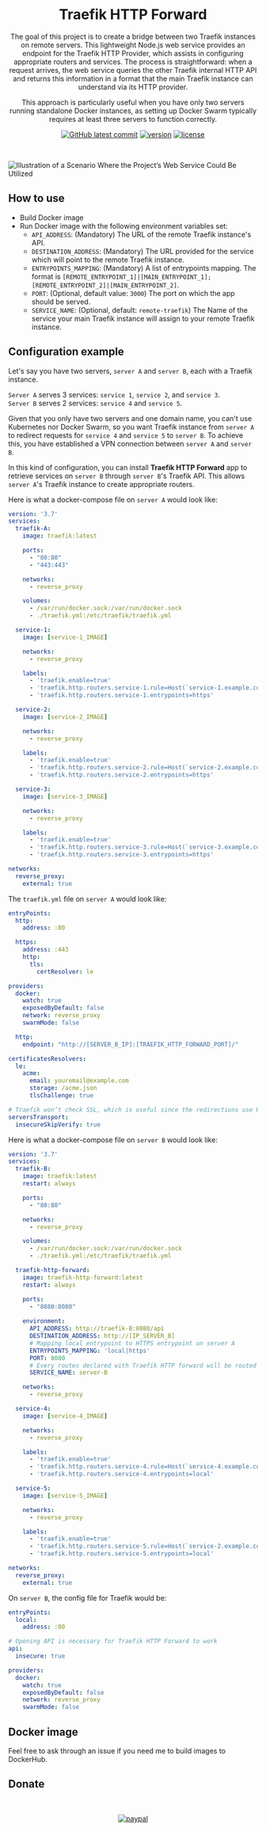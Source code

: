 <span align="center">

# Traefik HTTP Forward

The goal of this project is to create a bridge between two Traefik instances on remote servers. This lightweight Node.js
web service provides an endpoint for the Traefik HTTP Provider, which assists in configuring appropriate routers and
services. The process is straightforward: when a request arrives, the web service queries the other Traefik internal
HTTP API and returns this information in a format that the main Traefik instance can understand via its HTTP provider.

This approach is particularly useful when you have only two servers running standalone Docker instances, as setting up
Docker Swarm typically requires at least three servers to function correctly.

</span>
<span align="center">

[![GitHub latest commit](https://badgen.net/github/last-commit/Ace-Nanter/traefik-http-forward/main)](https://GitHub.com/Ace-Nanter/traefik-http-forward/commits/main/)
[![version](https://badgen.net/github/tag/Ace-Nanter/traefik-http-forward)](https://github.com/Ace-Nanter/traefik-http-forward/tags)
[![license](https://badgen.net/github/license/Ace-Nanter/traefik-http-forward)](https://github.com/Ace-Nanter/traefik-http-forward/blob/master/LICENSE.md)

<br />

</span>

![Illustration of a Scenario Where the Project’s Web Service Could Be Utilized](https://github.com/Ace-Nanter/traefik-http-forward/blob/main/docs/schema.drawio.svg)

## How to use

- Build Docker image
- Run Docker image with the following environment variables set:
  - `API_ADDRESS`: (Mandatory) The URL of the remote Traefik instance's API.
  - `DESTINATION_ADDRESS`: (Mandatory) The URL provided for the service which will point to the remote Traefik instance.
  - `ENTRYPOINTS_MAPPING`: (Mandatory) A list of entrypoints mapping. The format is
    `[REMOTE_ENTRYPOINT_1]|[MAIN_ENTRYPOINT_1];[REMOTE_ENTRYPOINT_2]|[MAIN_ENTRYPOINT_2]`.
  - `PORT`: (Optional, default value: `3000`) The port on which the app should be served.
  - `SERVICE_NAME`: (Optional, default: `remote-traefik`) The Name of the service your main Traefik instance will assign
    to your remote Traefik instance.

## Configuration example

Let's say you have two servers, `server A` and `server B`, each with a Traefik instance.

`Server A` serves 3 services: `service 1`, `service 2`, and `service 3`.<br />
`Server B` serves 2 services: `service 4` and `service 5`.

Given that you only have two servers and one domain name, you can't use Kubernetes nor Docker Swarm, so you want Traefik instance from `server A` to redirect requests for 
`service 4` and `service 5` to `server B`. To achieve this, you have established a VPN connection between `server A` and `server B`.

In this kind of configuration, you can install **Traefik HTTP Forward** app to retrieve services on `server B` through `server B`'s Traefik API. This allows `server A`'s Traefik instance to create appropriate routers.

Here is what a docker-compose file on `server A` would look like:

```yaml
version: '3.7'
services:
  traefik-A:
    image: traefik:latest

    ports:
      - "80:80"
      - "443:443"

    networks:
      - reverse_proxy

    volumes:
      - /var/run/docker.sock:/var/run/docker.sock
      - ./traefik.yml:/etc/traefik/traefik.yml

  service-1:
    image: [service-1_IMAGE]

    networks:
      - reverse_proxy

    labels:
      - 'traefik.enable=true'
      - 'traefik.http.routers.service-1.rule=Host(`service-1.example.com`)'
      - 'traefik.http.routers.service-1.entrypoints=https'

  service-2:
    image: [service-2_IMAGE]

    networks:
      - reverse_proxy

    labels:
      - 'traefik.enable=true'
      - 'traefik.http.routers.service-2.rule=Host(`service-2.example.com`)'
      - 'traefik.http.routers.service-2.entrypoints=https'

  service-3:
    image: [service-3_IMAGE]

    networks:
      - reverse_proxy

    labels:
      - 'traefik.enable=true'
      - 'traefik.http.routers.service-3.rule=Host(`service-3.example.com`)'
      - 'traefik.http.routers.service-3.entrypoints=https'

networks:
  reverse_proxy:
    external: true
```

The `traefik.yml` file on `server A` would look like:
```yml
entryPoints:
  http:
    address: :80

  https:
    address: :443
    http:
      tls:
        certResolver: le

providers:
  docker:
    watch: true
    exposedByDefault: false
    network: reverse_proxy
    swarmMode: false

  http:
    endpoint: "http://[SERVER_B_IP]:[TRAEFIK_HTTP_FORWARD_PORT]/"

certificatesResolvers:
  le:
    acme:
      email: youremail@example.com
      storage: /acme.json
      tlsChallenge: true

# Traefik won’t check SSL, which is useful since the redirections use HTTP and not HTTPS.
serversTransport:
  insecureSkipVerify: true
```

Here is what a docker-compose file on `server B` would look like:
```yaml
version: '3.7'
services:
  traefik-B:
    image: traefik:latest
    restart: always

    ports:
      - "80:80"

    networks:
      - reverse_proxy

    volumes:
      - /var/run/docker.sock:/var/run/docker.sock
      - ./traefik.yml:/etc/traefik/traefik.yml

  traefik-http-forward:
    image: traefik-http-forward:latest
    restart: always

    ports:
      - "8080:8080"
    
    environment:
      API_ADDRESS: http://traefik-B:8080/api
      DESTINATION_ADDRESS: http://[IP_SERVER_B]
      # Mapping local entrypoint to HTTPS entrypoint on server A
      ENTRYPOINTS_MAPPING: 'local|https'    
      PORT: 8080
      # Every routes declared with Traefik HTTP forward will be routed to a service named "server-B"
      SERVICE_NAME: server-B                

    networks:
      - reverse_proxy

  service-4:
    image: [service-4_IMAGE]

    networks:
      - reverse_proxy

    labels:
      - 'traefik.enable=true'
      - 'traefik.http.routers.service-4.rule=Host(`service-4.example.com`)'
      - 'traefik.http.routers.service-4.entrypoints=local'

  service-5:
    image: [service-5_IMAGE]

    networks:
      - reverse_proxy

    labels:
      - 'traefik.enable=true'
      - 'traefik.http.routers.service-5.rule=Host(`service-2.example.com`)'
      - 'traefik.http.routers.service-5.entrypoints=local'

networks:
  reverse_proxy:
    external: true

```

On `server B`, the config file for Traefik would be:
```yaml
entryPoints:
  local:
    address: :80

# Opening API is necessary for Traefik HTTP Forward to work
api:
  insecure: true

providers:
  docker:
    watch: true
    exposedByDefault: false
    network: reverse_proxy
    swarmMode: false
```

## Docker image

Feel free to ask through an issue if you need me to build images to DockerHub.

## Donate

<span align="center">

<br />

[![paypal](https://www.paypalobjects.com/en_US/i/btn/btn_donateCC_LG.gif)](https://www.paypal.com/cgi-bin/webscr?cmd=_s-xclick&hosted_button_id=DX7SKZKNE3E5U)

</span>
